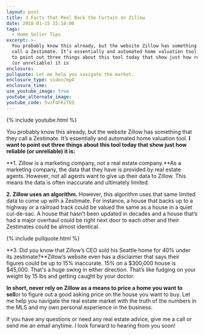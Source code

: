 ```yaml
---
layout: post
title: 3 Facts that Peel Back the Curtain on Zillow
date: 2018-01-15 15:18:00
tags:
  - Home Seller Tips
excerpt: >-
  You probably know this already, but the website Zillow has something that they
  call a Zestimate. It’s essentially and automated home valuation tool. I want
  to point out three things about this tool today that show just how reliable
  (or unreliable) it is
enclosure:
pullquote: Let me help you navigate the market.
enclosure_type: video/mp4
enclosure_time:
use_youtube_image: true
youtube_alternate_image:
youtube_code: 5vzFaFKiTEQ
---
```



{% include youtube.html %}

You probably know this already, but the website Zillow has something that they call a Zestimate. It’s essentially and automated home valuation tool. **I want to point out three things about this tool today that show just how reliable (or unreliable) it is:**

**1. Zillow is a marketing company, not a real estate company.**As a marketing company, the data that they have is provided by real estate agents. However, not all agents want to give up their data to Zillow. This means the data is often inaccurate and ultimately limited.

**2. Zillow uses an algorithm.** However, this algorithm uses that same limited data to come up with a Zestimate. For instance, a house that backs up to a highway or a railroad track could be valued the same as a house in a quiet cul-de-sac. A house that hasn’t been updated in decades and a house that’s had a major overhaul could be right next door to each other and their Zestimates could be almost identical.

{% include pullquote.html %}

**3. Did you know that Zillow’s CEO sold his Seattle home for 40% under its zestimate?**Zillow’s website even has a disclaimer that says their figures could be up to 15% inaccurate. 15% on a $300,000 house is $45,000. That's a huge swing in either direction. That’s like fudging on your weight by 15 lbs and getting caught by your doctor.

**In short, never rely on Zillow as a means to price a home you want to sell**or to figure out a good asking price on the house you want to buy. Let me help you navigate the real estate market with the truth of the numbers in the MLS and my own personal experience in the business.

If you have any questions or need any real estate advice, give me a call or send me an email anytime. I look forward to hearing from you soon!